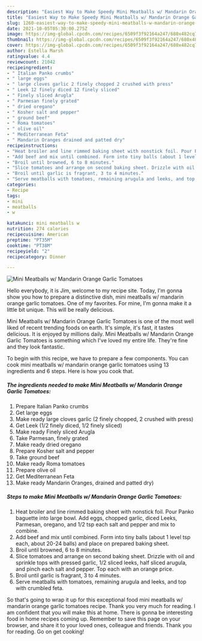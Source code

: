 ```yaml
---
description: "Easiest Way to Make Speedy Mini Meatballs w/ Mandarin Orange Garlic Tomatoes"
title: "Easiest Way to Make Speedy Mini Meatballs w/ Mandarin Orange Garlic Tomatoes"
slug: 1260-easiest-way-to-make-speedy-mini-meatballs-w-mandarin-orange-garlic-tomatoes
date: 2021-10-05T05:30:00.275Z
image: https://img-global.cpcdn.com/recipes/6509f3f92164a247/680x482cq70/mini-meatballs-w-mandarin-orange-garlic-tomatoes-recipe-main-photo.jpg
thumbnail: https://img-global.cpcdn.com/recipes/6509f3f92164a247/680x482cq70/mini-meatballs-w-mandarin-orange-garlic-tomatoes-recipe-main-photo.jpg
cover: https://img-global.cpcdn.com/recipes/6509f3f92164a247/680x482cq70/mini-meatballs-w-mandarin-orange-garlic-tomatoes-recipe-main-photo.jpg
author: Estella Marsh
ratingvalue: 4.4
reviewcount: 21042
recipeingredient:
- " Italian Panko crumbs"
- " large eggs"
- " large cloves garlic 2 finely chopped 2 crushed with press"
- " Leek 12 finely diced 12 finely sliced"
- " Finely sliced Arugla"
- " Parmesan finely grated"
- " dried oregano"
- " Kosher salt and pepper"
- " ground beef"
- " Roma tomatoes"
- " olive oil"
- " Mediterranean Feta"
- " Mandarin Oranges drained and patted dry"
recipeinstructions:
- "Heat broiler and line rimmed baking sheet with nonstick foil. Pour Panko baguette into large bowl. Add eggs, chopped garlic, diced Leeks, Parmesan, oregano, and 1/2 tsp each salt and pepper and mix to combine."
- "Add beef and mix until combined. Form into tiny balls (about 1 level tsp each, about 20-24 balls) and place on prepared baking sheet."
- "Broil until browned, 6 to 8 minutes."
- "Slice tomatoes and arrange on second baking sheet. Drizzle with oil and sprinkle tops with pressed garlic, 1/2 sliced leeks, half sliced arugula, and pinch each salt and pepper. Top each with an orange price."
- "Broil until garlic is fragrant, 3 to 4 minutes."
- "Serve meatballs with tomatoes, remaining arugula and leeks, and top with crumbled feta."
categories:
- Recipe
tags:
- mini
- meatballs
- w

katakunci: mini meatballs w 
nutrition: 274 calories
recipecuisine: American
preptime: "PT35M"
cooktime: "PT38M"
recipeyield: "2"
recipecategory: Dinner

---
```



![Mini Meatballs w/ Mandarin Orange Garlic Tomatoes](https://img-global.cpcdn.com/recipes/6509f3f92164a247/680x482cq70/mini-meatballs-w-mandarin-orange-garlic-tomatoes-recipe-main-photo.jpg)

Hello everybody, it is Jim, welcome to my recipe site. Today, I'm gonna show you how to prepare a distinctive dish, mini meatballs w/ mandarin orange garlic tomatoes. One of my favorites. For mine, I'm gonna make it a little bit unique. This will be really delicious.



Mini Meatballs w/ Mandarin Orange Garlic Tomatoes is one of the most well liked of recent trending foods on earth. It's simple, it's fast, it tastes delicious. It is enjoyed by millions daily. Mini Meatballs w/ Mandarin Orange Garlic Tomatoes is something which I've loved my entire life. They're fine and they look fantastic.


To begin with this recipe, we have to prepare a few components. You can cook mini meatballs w/ mandarin orange garlic tomatoes using 13 ingredients and 6 steps. Here is how you cook that.

<!--inarticleads1-->

##### The ingredients needed to make Mini Meatballs w/ Mandarin Orange Garlic Tomatoes:

1. Prepare  Italian Panko crumbs
1. Get  large eggs
1. Make ready  large cloves garlic (2 finely chopped, 2 crushed with press)
1. Get  Leek (1/2 finely diced, 1/2 finely sliced)
1. Make ready  Finely sliced Arugla
1. Take  Parmesan, finely grated
1. Make ready  dried oregano
1. Prepare  Kosher salt and pepper
1. Take  ground beef
1. Make ready  Roma tomatoes
1. Prepare  olive oil
1. Get  Mediterranean Feta
1. Make ready  Mandarin Oranges, drained and patted dry)




<!--inarticleads2-->

##### Steps to make Mini Meatballs w/ Mandarin Orange Garlic Tomatoes:

1. Heat broiler and line rimmed baking sheet with nonstick foil. Pour Panko baguette into large bowl. Add eggs, chopped garlic, diced Leeks, Parmesan, oregano, and 1/2 tsp each salt and pepper and mix to combine.
1. Add beef and mix until combined. Form into tiny balls (about 1 level tsp each, about 20-24 balls) and place on prepared baking sheet.
1. Broil until browned, 6 to 8 minutes.
1. Slice tomatoes and arrange on second baking sheet. Drizzle with oil and sprinkle tops with pressed garlic, 1/2 sliced leeks, half sliced arugula, and pinch each salt and pepper. Top each with an orange price.
1. Broil until garlic is fragrant, 3 to 4 minutes.
1. Serve meatballs with tomatoes, remaining arugula and leeks, and top with crumbled feta.




So that's going to wrap it up for this exceptional food mini meatballs w/ mandarin orange garlic tomatoes recipe. Thank you very much for reading. I am confident that you will make this at home. There is gonna be interesting food in home recipes coming up. Remember to save this page on your browser, and share it to your loved ones, colleague and friends. Thank you for reading. Go on get cooking!
